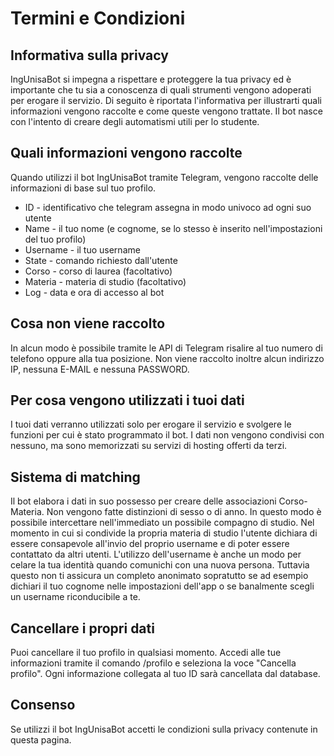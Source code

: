 # Termini e Condizioni

## Informativa sulla privacy
IngUnisaBot si impegna a rispettare e proteggere la tua privacy ed è importante che tu sia a conoscenza di quali strumenti vengono adoperati per erogare il servizio. Di seguito è riportata l'informativa per illustrarti quali informazioni vengono raccolte e come queste vengono trattate. Il bot nasce con l'intento di creare degli automatismi utili per lo studente.

## Quali informazioni vengono raccolte
Quando utilizzi il bot IngUnisaBot tramite Telegram, vengono raccolte delle informazioni di base sul tuo profilo.

- ID - identificativo che telegram assegna in modo univoco ad ogni suo utente
- Name - il tuo nome (e cognome, se lo stesso è inserito nell'impostazioni del tuo profilo)
- Username - il tuo username
- State - comando richiesto dall'utente
- Corso - corso di laurea (facoltativo)
- Materia - materia di studio (facoltativo)
- Log - data e ora di accesso al bot

## Cosa non viene raccolto
In alcun modo è possibile tramite le API di Telegram risalire al tuo numero di telefono oppure alla tua posizione. Non viene raccolto inoltre alcun indirizzo IP, nessuna E-MAIL e nessuna PASSWORD.

## Per cosa vengono utilizzati i tuoi dati
I tuoi dati verranno utilizzati solo per erogare il servizio e svolgere le funzioni per cui è stato programmato il bot. I dati non vengono condivisi con nessuno, ma sono memorizzati su servizi di hosting offerti da terzi.

## Sistema di matching
Il bot elabora i dati in suo possesso per creare delle associazioni Corso-Materia. Non vengono fatte distinzioni di sesso o di anno. In questo modo è possibile intercettare nell'immediato un possibile compagno di studio. Nel momento in cui si condivide la propria materia di studio l'utente dichiara di essere consapevole all'invio del proprio username e di poter essere contattato da altri utenti. L'utilizzo dell'username è anche un modo per celare la tua identità quando comunichi con una nuova persona. Tuttavia questo non ti assicura un completo anonimato sopratutto se ad esempio dichiari il tuo cognome nelle impostazioni dell'app o se banalmente scegli un username riconducibile a te.

## Cancellare i propri dati
Puoi cancellare il tuo profilo in qualsiasi momento. Accedi alle tue informazioni tramite il comando /profilo e seleziona la voce "Cancella profilo". Ogni informazione collegata al tuo ID sarà cancellata dal database.

## Consenso
Se utilizzi il bot IngUnisaBot accetti le condizioni sulla privacy contenute in questa pagina.
